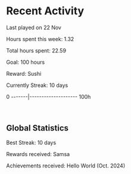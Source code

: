 # Recent Activity
Last played on 22 Nov  

Hours spent this week: 1.32  

Total hours spent: 22.59  

Goal: 100 hours  

Reward: Sushi  

Currently Streak: 10 days 

0 -------|-------------------- 100h  
<br><br>

## Global Statistics
Best Streak: 10 days

Rewards received: Samsa

Achievements received: Hello World (Oct. 2024)
